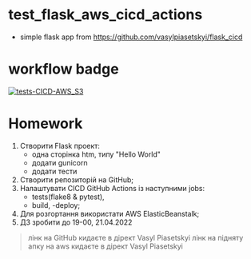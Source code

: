 # test_flask_aws_cicd_actions
- simple flask app from https://github.com/vasylpiasetskyi/flask_cicd

# workflow badge
[![tests-CICD-AWS_S3](https://github.com/vkudak/test_flask_aws_cicd_actions/actions/workflows/tests-CICD-AWS.yml/badge.svg?branch=main)](https://github.com/vkudak/test_flask_aws_cicd_actions/actions/workflows/tests-CICD-AWS.yml)

# Homework
1. Створити Flask проект:
	- одна сторінка htm, типу "Hello World"
	- додати gunicorn
	- додати тести
2. Створити репозиторій на GitHub;
3. Налаштувати CICD GitHub Actions із наступними jobs:
	- tests(flake8 & pytest),
	- build,
	-deploy;
4. Для розгортання використати AWS ElasticBeanstalk;
5. ДЗ зробити до 19-00, 21.04.2022


> лінк на GitHub кидаєте в дірект Vasyl Piasetskyi
> лінк на підняту апку на aws кидаєте в дірект Vasyl Piasetskyi
